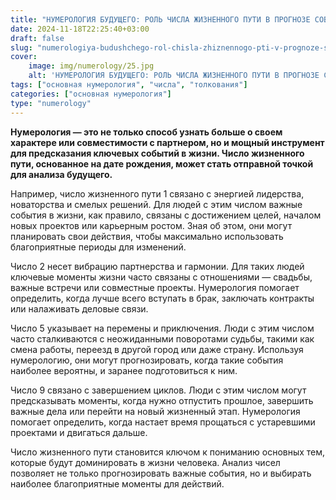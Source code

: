 ```yaml
---
title: "НУМЕРОЛОГИЯ БУДУЩЕГО: РОЛЬ ЧИСЛА ЖИЗНЕННОГО ПУТИ В ПРОГНОЗЕ СОБЫТИЙ (ЧАСТЬ 1)"
date: 2024-11-18T22:25:40+03:00
draft: false
slug: "numerologiya-budushchego-rol-chisla-zhiznennogo-pti-v-prognoze-sobytiy-chast-1"
cover:
    image: img/numerology/25.jpg
    alt: 'НУМЕРОЛОГИЯ БУДУЩЕГО: РОЛЬ ЧИСЛА ЖИЗНЕННОГО ПУТИ В ПРОГНОЗЕ СОБЫТИЙ (ЧАСТЬ 1)'
tags: ["основная нумерология", "числа", "толкования"]
categories: ["основная нумерология"]
type: "numerology"
---
```



**Нумерология — это не только способ узнать больше о своем характере или совместимости с партнером, но и мощный инструмент для предсказания ключевых событий в жизни. Число жизненного пути, основанное на дате рождения, может стать отправной точкой для анализа будущего.**

Например, число жизненного пути 1 связано с энергией лидерства, новаторства и смелых решений. Для людей с этим числом важные события в жизни, как правило, связаны с достижением целей, началом новых проектов или карьерным ростом. Зная об этом, они могут планировать свои действия, чтобы максимально использовать благоприятные периоды для изменений.

Число 2 несет вибрацию партнерства и гармонии. Для таких людей ключевые моменты жизни часто связаны с отношениями — свадьбы, важные встречи или совместные проекты. Нумерология помогает определить, когда лучше всего вступать в брак, заключать контракты или налаживать деловые связи.

Число 5 указывает на перемены и приключения. Люди с этим числом часто сталкиваются с неожиданными поворотами судьбы, такими как смена работы, переезд в другой город или даже страну. Используя нумерологию, они могут прогнозировать, когда такие события наиболее вероятны, и заранее подготовиться к ним.

Число 9 связано с завершением циклов. Люди с этим числом могут предсказывать моменты, когда нужно отпустить прошлое, завершить важные дела или перейти на новый жизненный этап. Нумерология помогает определить, когда настает время прощаться с устаревшими проектами и двигаться дальше.

Число жизненного пути становится ключом к пониманию основных тем, которые будут доминировать в жизни человека. Анализ чисел позволяет не только прогнозировать важные события, но и выбирать наиболее благоприятные моменты для действий.
